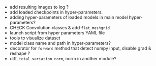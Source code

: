 - add resulting images to log ?
- add loaded checkpoints in hyper-parameters.
- adding hyper-parameters of loaded models in main model hyper-parameters?
- CHECK Convolution classes & add `flat_meshgrid`
- launch script from hyper parameters YAML file
- tools to visualize dataset
- model class name and path in hyper-parameters?
- decorator for `forward` method that detect numpy input, disable grad & reshape ?
- diff, `total_variation_norm`, norm in another module?
